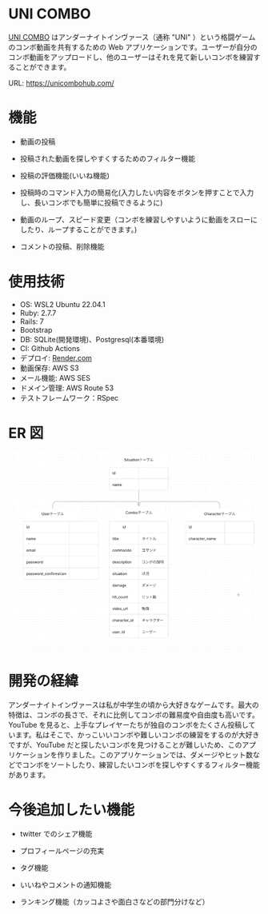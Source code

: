 # UNI COMBO

[UNI COMBO](https://unicombohub.com/) はアンダーナイトインヴァース（通称 "UNI" ）という格闘ゲームのコンボ動画を共有するための Web アプリケーションです。ユーザーが自分のコンボ動画をアップロードし、他のユーザーはそれを見て新しいコンボを練習することができます。

URL: https://unicombohub.com/

# 機能

- 動画の投稿

- 投稿された動画を探しやすくするためのフィルター機能

- 投稿の評価機能(いいね機能)

- 投稿時のコマンド入力の簡易化(入力したい内容をボタンを押すことで入力し、長いコンボでも簡単に投稿できるように)

- 動画のループ、スピード変更（コンボを練習しやすいように動画をスローにしたり、ループすることができます。)

- コメントの投稿、削除機能

# 使用技術

- OS: WSL2 Ubuntu 22.04.1
- Ruby: 2.7.7
- Rails: 7
- Bootstrap
- DB: SQLite(開発環境)、Postgresql(本番環境)
- CI: Github Actions
- デプロイ: [Render.com](https://render.com/)
- 動画保存: AWS S3
- メール機能: AWS SES
- ドメイン管理: AWS Route 53
- テストフレームワーク：RSpec

# ER 図

![picture 1](images/36dd197b71edb6240990f2d9162605e9e54907ba886a82b3f88434bda43548ff.png)

# 開発の経緯

アンダーナイトインヴァースは私が中学生の頃から大好きなゲームです。最大の特徴は、コンボの長さで、それに比例してコンボの難易度や自由度も高いです。YouTube を見ると、上手なプレイヤーたちが独自のコンボをたくさん投稿しています。私はそこで、かっこいいコンボや難しいコンボの練習をするのが大好きですが、YouTube だと探したいコンボを見つけることが難しいため、このアプリケーションを作りました。このアプリケーションでは、ダメージやヒット数などでコンボをソートしたり、練習したいコンボを探しやすくするフィルター機能があります。

# 今後追加したい機能

- twitter でのシェア機能

- プロフィールページの充実

- タグ機能

- いいねやコメントの通知機能

- ランキング機能（カッコよさや面白さなどの部門分けなど）
